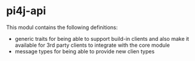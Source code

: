 # pi4j-api
This modul contains the following definitions:
- generic traits for being able to support build-in clients and also make it available for 3rd party clients to integrate with the core module
- message types for being able to provide new clien types 
